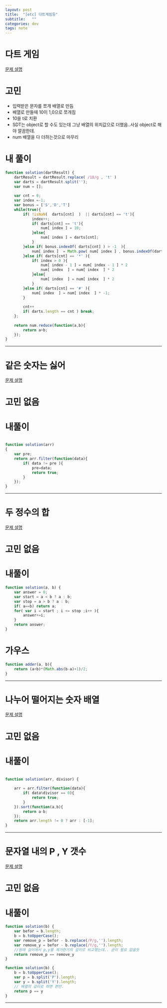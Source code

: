 ```yaml
---
layout: post
title:  "[etc] 다트게임등"
subtitle:   ""
categories: dev
tags: note
--- 
```





# 다트 게임

[문제 설명](https://programmers.co.kr/learn/courses/30/lessons/17682?language=javascript)

# 고민
- 입력받은 문자를 쪼개 배열로 만듬
- 배열로 만들때 10이 1,0으로 쪼개짐
- 10을 t로 치환
- SDT는 object로 할 수도 있는데 그냥 배열의 위치값으로 더했음..사실 object로 해야 깔끔한데.
- num 배열을 다 더하는것으로 마무리
# 내 풀이

```javascript
function solution(dartResult) {
    dartResult = dartResult.replace( /10/g , 't' )
    var darts = dartResult.split('');
    var num = [];
    
    var cnt = 0;
    var index =-1;
    var bonus = ['S','D','T']
    while(true){
        if( !isNaN(  darts[cnt]  )  || darts[cnt] == 't'){
            index++;
            if( darts[cnt] == 't'){
                num[ index ] = 10;
            }else{
                num[ index ] = darts[cnt];
            }
        }else if( bonus.indexOf( darts[cnt] ) > -1  ){
            num[ index ]  = Math.pow( num[ index ] , bonus.indexOf(darts[cnt])+1 );
        }else if( darts[cnt] == '*' ){
            if( index > 0 ){
                num[ index - 1 ] = num[ index - 1 ] * 2    
                num[ index  ] = num[ index  ] * 2
            }else{
                num[ index  ] = num[ index  ] * 2
            }
        }else if( darts[cnt] == '#' ){
            num[ index  ] = num[ index  ] * -1;
        }
        
        cnt++
        if( darts.length == cnt ) break;
    };
    
    return num.reduce(function(a,b){
        return a+b;
    });
}
```


---------------------------------------

# 같은 숫자는 싫어

[문제 설명](https://programmers.co.kr/learn/courses/30/lessons/12906?language=javascript)

# 고민 없음

# 내풀이
```javascript

function solution(arr)
{
    var pre;
    return arr.filter(function(data){
        if( data != pre ){
            pre=data; 
            return true;
        }
    });
}
```



---------------------------------------

# 두 정수의 합

[문제 설명](https://programmers.co.kr/learn/courses/30/lessons/12910?language=javascript)

# 고민 없음

# 내풀이
```javascript
function solution(a, b) {
    var answer = 0;
    var start = a < b ? a : b;
    var stop = a > b ? a : b;
    if( a==b) return a;
    for( var i = start ; i <= stop ;i++ ){
        answer+=i;    
    }
    return answer;
}
```
# 가우스
```javascript
function adder(a, b){
    return (a+b)*(Math.abs(b-a)+1)/2;
}
```


---------------------------------------



# 나누어 떨어지는 숫자 배열

[문제 설명](https://programmers.co.kr/learn/courses/30/lessons/12912?language=javascript)

# 고민 없음

# 내풀이
```javascript

function solution(arr, divisor) {
    
    arr = arr.filter(function(data){
        if( data%divisor == 0){
            return true;
        }
    }).sort(function(a,b){
        return a-b;
    });
    return arr.length != 0 ? arr : [-1];
}

```

---------------------------------------

# 문자열 내의 P , Y 갯수

[문제 설명](https://programmers.co.kr/learn/courses/30/lessons/12916?language=javascript)

# 고민 없음

# 내풀이
```javascript
function solution(b) {
    var befor = b.length;
    b = b.toUpperCase();
    var remove_p = befor - b.replace(/P/g,'').length;
    var remove_y = befor - b.replace(/Y/g,'').length;
    //원래 길이에서 p,y를 제거한거의 길이르 비교했는데.. 굳이 필요 없을듯
    return remove_p == remove_y
}

function solution(b) {
    b = b.toUpperCase();
    var p = b.split('P').length;
    var y = b.split('Y').length;
    // 배열의 길이로 하면 편안.
    return p == y
}
```

---------------------------------------

